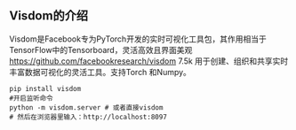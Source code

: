 
## Visdom的介绍
Visdom是Facebook专为PyTorch开发的实时可视化工具包，其作用相当于TensorFlow中的Tensorboard，灵活高效且界面美观
https://github.com/facebookresearch/visdom 7.5k
用于创建、组织和共享实时丰富数据可视化的灵活工具。支持Torch 和Numpy。

```
pip install visdom
#开启监听命令
python -m visdom.server # 或者直接visdom
# 然后在浏览器里输入：http://localhost:8097
```